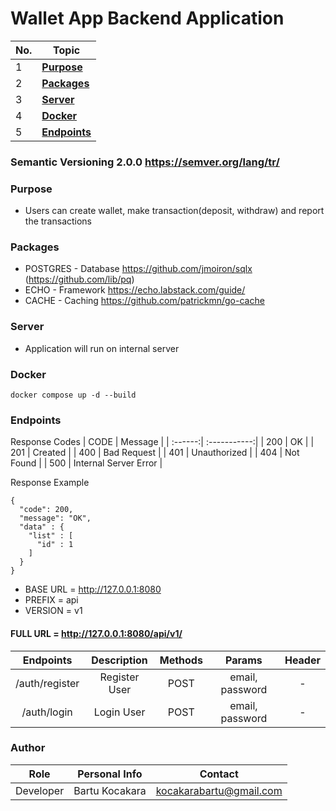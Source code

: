 # Wallet App Backend Application
| No. | Topic                                                                   |
| --- | ----------------------------------------------------------------------- |
| 1   | [**Purpose**](#Purpose) |
| 2   | [**Packages**](#Packages) |
| 3   | [**Server**](#Server) |
| 4   | [**Docker**](#Docker) |
| 5   | [**Endpoints**](#Endpoints) |

### Semantic Versioning 2.0.0 https://semver.org/lang/tr/

### Purpose
- Users can create wallet, make transaction(deposit, withdraw) and report the transactions 

### Packages
- POSTGRES - Database https://github.com/jmoiron/sqlx (https://github.com/lib/pq)
- ECHO - Framework https://echo.labstack.com/guide/
- CACHE - Caching https://github.com/patrickmn/go-cache

### Server
- Application will run on internal server
### Docker
```
docker compose up -d --build
```
### Endpoints
Response Codes
| CODE  | Message |
| :------:|  :-----------:|
| 200 | OK |
| 201 | Created |
| 400 | Bad Request |
| 401 | Unauthorized |
| 404 | Not Found |
| 500 | Internal Server Error |

Response Example
```
{
  "code": 200,
  "message": "OK",
  "data" : {
    "list" : [
      "id" : 1
    ]
  }
}
```

- BASE URL = http://127.0.0.1:8080
- PREFIX = api
- VERSION = v1
#### FULL URL = http://127.0.0.1:8080/api/v1/
| Endpoints  | Description |  Methods | Params | Header |
| :------:|  :-----------:| :-----------:| :-----------:| :-----------:|
| /auth/register   | Register User  | POST | email, password | - |
| /auth/login   | Login User  | POST | email, password | - |

### Author
| Role  | Personal Info | Contact |
| :------:| :-----------:| :-----------:|
| Developer | Bartu Kocakara | kocakarabartu@gmail.com |
